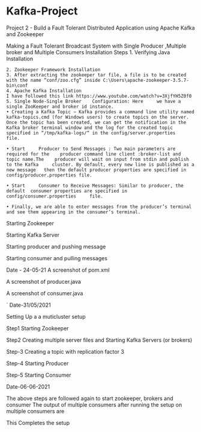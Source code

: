 # Kafka-Project
 Project 2 - Build a Fault Tolerant Distributed Application using Apache Kafka and Zookeeper  

Making a Fault Tolerant Broadcast System with Single Producer ,Multiple broker and Multiple Consumers
Installation Steps
    1. Verifying Java Installation

    2. Zookeeper Framework Installation
    3. After extracting the zookeeper tar file, a file is to be created with the name “conf/zoo.cfg” inside C:\Users\apache-zookeeper-3.5.7-bin\conf	
    4. Apache Kafka Installation  
	I have followed this link https://www.youtube.com/watch?v=3XjfYH5Z0f0
    5. Single Node-Single Broker 	Configuration: Here 	we have a single ZooKeeper and broker id instance. 	
    • Creating a Kafka Topic − Kafka provides a command line utility named 	kafka-topics.cmd (for Windows users) to create topics on the server. 	Once the topic has been created, we can get the notification in the 	Kafka broker terminal window and the log for the created topic 	specified in “/tmp/kafka-logs/“ in the config/server.properties 	file.
 	
    • Start 	Producer to Send Messages : Two main parameters are required for the 	producer command line client :broker-list and topic name.The 	producer will wait on input from stdin and publish to the Kafka 	cluster. By default, every new line is published as a new message 	then the default producer properties are specified in 	config/producer.properties file. 	
 	
    • Start 	Consumer to Receive Messages: Similar to producer, the default 	consumer properties are specified in config/consumer.properties 	file.
 	
    • Finally, we are able to enter messages from the producer’s terminal and see them appearing in the consumer’s terminal.

Starting Zookeeper


















Starting Kafka Server


Starting producer and pushing message






Starting consumer and pulling messages 


Date - 24-05-21
A screenshot of pom.xml




A screenshot of producer.java




A screenshot of consumer.java 

`
Date-31/05/2021

Setting Up a a muticluster setup 

Step1
Starting Zookeeper

Step2
Creating multiple server files and Starting Kafka Servers (or brokers)





Step-3
Creating a topic with replication factor 3


Step-4
Starting Producer




Step-5
Starting Consumer


Date-06-06-2021

The above steps are followed again to start zookeeper, brokers and consumer 
The output of multiple consumers after running the setup on multiple consumers are


This Completes the setup

